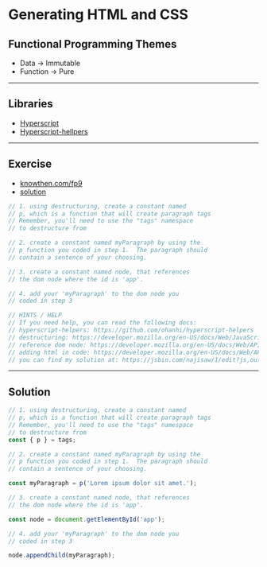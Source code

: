 # Generating HTML and CSS

## Functional Programming Themes

- Data -> Immutable
- Function -> Pure

---

## Libraries

- [Hyperscript](https://github.com/hyperhype/hyperscript)
- [Hyperscript-hellpers](https://github.com/ohanhi/hyperscript-helpers)

---

## Exercise

- [knowthen.com/fp9](https://jsbin.com/qafuruj/1/edit?js,output)
- [solution](https://jsbin.com/najisaw/1/edit?js,output)

```js
// 1. using destructuring, create a constant named
// p, which is a function that will create paragraph tags
// Remember, you'll need to use the "tags" namespace
// to destructure from

// 2. create a constant named myParagraph by using the
// p function you coded in step 1.  The paragraph should
// contain a sentence of your choosing.

// 3. create a constant named node, that references
// the dom node where the id is 'app'.

// 4. add your 'myParagraph' to the dom node you
// coded in step 3

// HINTS / HELP
// If you need help, you can read the following docs:
// hyperscript-helpers: https://github.com/ohanhi/hyperscript-helpers
// destructuring: https://developer.mozilla.org/en-US/docs/Web/JavaScript/Reference/Operators/Destructuring_assignment#Object_destructuring
// reference dom node: https://developer.mozilla.org/en-US/docs/Web/API/Document/getElementById
// adding html in code: https://developer.mozilla.org/en-US/docs/Web/API/Node/appendChild
// you can find my solution at: https://jsbin.com/najisaw/1/edit?js,output
```

---

## Solution

```js
// 1. using destructuring, create a constant named
// p, which is a function that will create paragraph tags
// Remember, you'll need to use the "tags" namespace
// to destructure from
const { p } = tags;

// 2. create a constant named myParagraph by using the
// p function you coded in step 1.  The paragraph should
// contain a sentence of your choosing.

const myParagraph = p('Lorem ipsum dolor sit amet.');

// 3. create a constant named node, that references
// the dom node where the id is 'app'.

const node = document.getElementById('app');

// 4. add your 'myParagraph' to the dom node you
// coded in step 3

node.appendChild(myParagraph);
```
